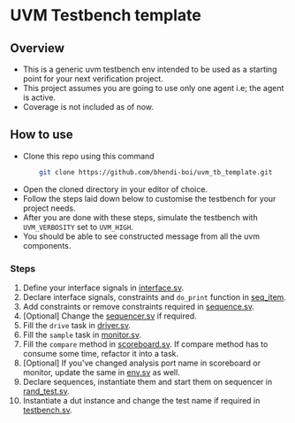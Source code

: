 # UVM Testbench template

## Overview

- This is a generic uvm testbench env intended to be used as a starting point for your next verification project.
- This project assumes you are going to use only one agent i.e; the agent is active.
- Coverage is not included as of now.

## How to use

- Clone this repo using this command
  ```bash
      git clone https://github.com/bhendi-boi/uvm_tb_template.git
  ```
- Open the cloned directory in your editor of choice.
- Follow the steps laid down below to customise the testbench for your project needs.
- After you are done with these steps, simulate the testbench with `UVM_VERBOSITY` set to `UVM_HIGH`.
- You should be able to see constructed message from all the uvm components.

### Steps

1. Define your interface signals in [interface.sv](interface.sv).
2. Declare interface signals, constraints and `do_print` function in [seq_item](seq_item.sv).
3. Add constraints or remove constraints required in [sequence.sv](sequence.sv).
4. [Optional] Change the [sequencer.sv](sequencer.sv) if required.
5. Fill the `drive` task in [driver.sv](driver.sv).
6. Fill the `sample` task in [monitor.sv](monitor.sv).
7. Fill the `compare` method in [scoreboard.sv](scoreboard.sv). If compare method has to consume some time, refactor it into a task.
8. [Optional] If you've changed analysis port name in scoreboard or monitor, update the same in [env.sv](env.sv) as well.
9. Declare sequences, instantiate them and start them on sequencer in [rand_test.sv](rand_test.sv).
10. Instantiate a dut instance and change the test name if required in [testbench.sv](testbench.sv).
